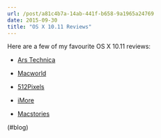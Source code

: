 ```yaml
---
url: /post/a81c4b7a-14ab-441f-b658-9a1965a24769
date: 2015-09-30
title: "OS X 10.11 Reviews"
---
```


Here are a few of my favourite OS X 10.11 reviews:



  * [Ars Technica][1]

  * [Macworld][2]

  * [512Pixels][3]

  * [iMore][4]

  * [Macstories][5]



(#blog)



 [1]: http://arstechnica.com/apple/2015/09/os-x-10-11-el-capitan-the-ars-technica-review/

 [2]: http://www.macworld.com/article/2987277/operating-systems/os-x-el-capitan-review-mac-upgrade-thats-as-solid-as-a-rock.html

 [3]: http://www.512pixels.net/blog/2015/9/os-x-el-capitan-review

 [4]: http://www.imore.com/os-x-el-capitan-review

 [5]: https://www.macstories.net/stories/el-capitan-review/